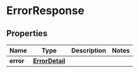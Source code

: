 
# ErrorResponse

## Properties
Name | Type | Description | Notes
------------ | ------------- | ------------- | -------------
**error** | [**ErrorDetail**](ErrorDetail.md) |  | 




